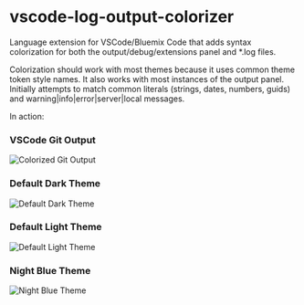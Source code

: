 # vscode-log-output-colorizer
Language extension for VSCode/Bluemix Code that adds syntax colorization for both the output/debug/extensions panel and *.log files.

Colorization should work with most themes because it uses common theme token style names. It also works with most instances of the output panel. Initially attempts to match common literals (strings, dates, numbers, guids) and warning|info|error|server|local messages.

In action:

### VSCode Git Output
![Colorized Git Output](./github-assets/screenshot-4.png)

### Default Dark Theme
![Default Dark Theme](./github-assets/screenshot-1.png)

### Default Light Theme
![Default Light Theme](./github-assets/screenshot-2.png)

### Night Blue Theme
![Night Blue Theme](./github-assets/screenshot-3.png)
